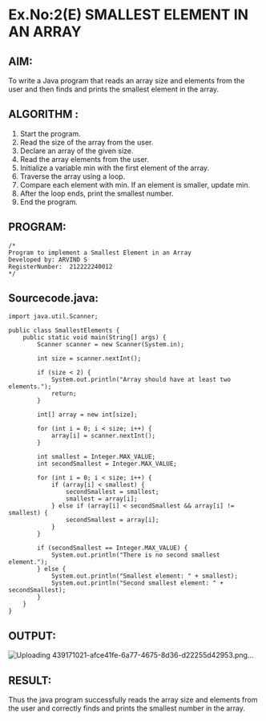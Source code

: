 # Ex.No:2(E)  SMALLEST ELEMENT IN AN ARRAY

## AIM:
To write a Java program that reads an array size and elements from the user and then finds and prints the smallest element in the array.
## ALGORITHM :
1.	Start the program.
2.	Read the size of the array from the user.
3.	Declare an array of the given size.
4.	Read the array elements from the user.
5.	Initialize a variable min with the first element of the array.
6.	Traverse the array using a loop.
7.	Compare each element with min. If an element is smaller, update min.
8.	After the loop ends, print the smallest number.
9.	End the program.
	

## PROGRAM:
 ```
/*
Program to implement a Smallest Element in an Array
Developed by: ARVIND S
RegisterNumber:  212222240012
*/
```

## Sourcecode.java:
```
import java.util.Scanner;

public class SmallestElements {
    public static void main(String[] args) {
        Scanner scanner = new Scanner(System.in);

        int size = scanner.nextInt();
        
        if (size < 2) {
            System.out.println("Array should have at least two elements.");
            return;
        }

        int[] array = new int[size];

        for (int i = 0; i < size; i++) {
            array[i] = scanner.nextInt();
        }

        int smallest = Integer.MAX_VALUE;
        int secondSmallest = Integer.MAX_VALUE;

        for (int i = 0; i < size; i++) {
            if (array[i] < smallest) {
                secondSmallest = smallest;
                smallest = array[i];
            } else if (array[i] < secondSmallest && array[i] != smallest) {
                secondSmallest = array[i];
            }
        }

        if (secondSmallest == Integer.MAX_VALUE) {
            System.out.println("There is no second smallest element.");
        } else {
            System.out.println("Smallest element: " + smallest);
            System.out.println("Second smallest element: " + secondSmallest);
        }
    }
}
```
## OUTPUT:
![Uploading 439171021-afce41fe-6a77-4675-8d36-d22255d42953.png…]()

## RESULT:
Thus the java program successfully reads the array size and elements from the user and correctly finds and prints the smallest number in the array.




